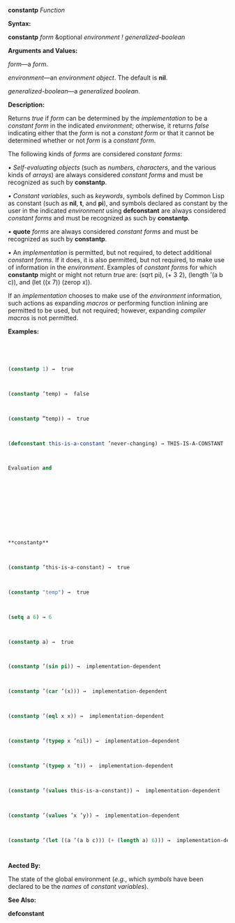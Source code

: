 **constantp** *Function* 



**Syntax:** 



**constantp** *form* &amp;optional *environment ! generalized-boolean* 



**Arguments and Values:** 



*form*—a *form*. 



*environment*—an *environment object*. The default is **nil**. 



*generalized-boolean*—a *generalized boolean*. 



**Description:** 



Returns *true* if *form* can be determined by the *implementation* to be a *constant form* in the indicated *environment*; otherwise, it returns *false* indicating either that the *form* is not a *constant form* or that it cannot be determined whether or not *form* is a *constant form*. 



The following kinds of *forms* are considered *constant forms*: 



*• Self-evaluating objects* (such as *numbers*, *characters*, and the various kinds of *arrays*) are always considered *constant forms* and must be recognized as such by **constantp**. 



*• Constant variables*, such as *keywords*, symbols defined by Common Lisp as constant (such as **nil**, **t**, and **pi**), and symbols declared as constant by the user in the indicated *environment* using **defconstant** are always considered *constant forms* and must be recognized as such by **constantp**. 



*•* **quote** *forms* are always considered *constant forms* and must be recognized as such by **constantp**. 



*•* An *implementation* is permitted, but not required, to detect additional *constant forms*. If it does, it is also permitted, but not required, to make use of information in the *environment*. Examples of *constant forms* for which **constantp** might or might not return *true* are: (sqrt pi), (+ 3 2), (length ’(a b c)), and (let ((x 7)) (zerop x)). 



If an *implementation* chooses to make use of the *environment* information, such actions as expanding *macros* or performing function inlining are permitted to be used, but not required; however, expanding *compiler macros* is not permitted. 



**Examples:**
```lisp
 



(constantp 1) →  true 



(constantp ’temp) →  false 



(constantp ”temp)) →  true 



(defconstant this-is-a-constant ’never-changing) → THIS-IS-A-CONSTANT 



Evaluation and 



 



 



**constantp** 



(constantp ’this-is-a-constant) →  true 



(constantp "temp") →  true 



(setq a 6) → 6 



(constantp a) →  true 



(constantp ’(sin pi)) →  implementation-dependent 



(constantp ’(car ’(x))) →  implementation-dependent 



(constantp ’(eql x x)) →  implementation-dependent 



(constantp ’(typep x ’nil)) →  implementation-dependent 



(constantp ’(typep x ’t)) →  implementation-dependent 



(constantp ’(values this-is-a-constant)) →  implementation-dependent 



(constantp ’(values ’x ’y)) →  implementation-dependent 



(constantp ’(let ((a ’(a b c))) (+ (length a) 6))) →  implementation-dependent 




```
**Aected By:** 



The state of the global environment (*e.g.*, which *symbols* have been declared to be the *names* of *constant variables*). 



**See Also:** 



**defconstant** 





